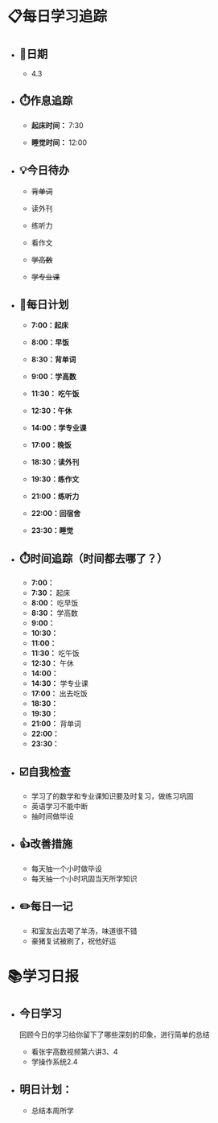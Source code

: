 # 📋每日学习追踪

- ## 📆日期

  - 4.3

- ## ⏱️作息追踪

  - **起床时间：** 7:30

  - **睡觉时间：** 12:00

- ## 💡今日待办

  - ~~背单词~~

  - 读外刊

  - 练听力

  - 看作文

  - ~~学高数~~

  - ~~学专业课~~

- ## 📝每日计划

  - **7:00：起床**

  - **8:00：早饭**

  - **8:30：背单词**

  - **9:00：学高数**

  - **11:30： 吃午饭**

  - **12:30：午休**

  - **14:00：学专业课**

  - **17:00：晚饭**

  - **18:30：读外刊**

  - **19:30：练作文**

  - **21:00：练听力**

  - **22:00：回宿舍**

  - **23:30：睡觉**

- ## ⏱️时间追踪（时间都去哪了？）

  - **7:00：** 
  - **7:30：** 起床
  - **8:00：** 吃早饭
  - **8:30：** 学高数
  - **9:00：** 
  - **10:30：** 
  - **11:00：** 
  - **11:30：** 吃午饭
  - **12:30：** 午休
  - **14:00：**
  - **14:30：** 学专业课
  - **17:00：** 出去吃饭
  - **18:30：**
  - **19:30：**
  - **21:00：** 背单词
  - **22:00：**
  - **23:30：**

- ## ☑️自我检查

  - 学习了的数学和专业课知识要及时复习，做练习巩固
  - 英语学习不能中断
  - 抽时间做毕设

- ## 👍改善措施

  - 每天抽一个小时做毕设
  - 每天抽一个小时巩固当天所学知识

- ## ✏️每日一记

  * 和室友出去喝了羊汤，味道很不错
  * 豪猪复试被刷了，祝他好运

# 📚学习日报

- ## 今日学习

  回顾今日的学习给你留下了哪些深刻的印象，进行简单的总结

  - 看张宇高数视频第六讲3、4
  - 学操作系统2.4

- ## 明日计划：
  
  - 总结本周所学